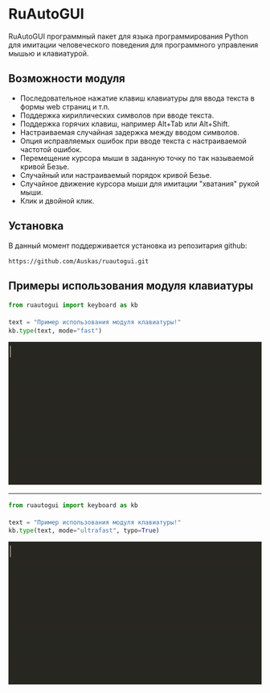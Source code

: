 # RuAutoGUI

RuAutoGUI программный пакет для языка программирования Python для имитации человеческого поведения
для программного управления мышью и клавиатурой.

## Возможности модуля

- Последовательное нажатие клавиш клавиатуры для ввода текста в формы web страниц и т.п.
- Поддержка кириллических символов при вводе текста.
- Поддержка горячих клавиш, например Alt+Tab или Alt+Shift.
- Настраиваемая случайная задержка между вводом символов.
- Опция исправляемых ошибок при вводе текста с настраиваемой частотой ошибок.
- Перемещение курсора мыши в заданную точку по так называемой кривой Безье.
- Случайный или настраиваемый порядок кривой Безье.
- Случайное движение курсора мыши для имитации "хватания" рукой мыши.
- Клик и двойной клик.

## Установка

В данный момент поддерживается установка из репозитария github:
```
https://github.com/Auskas/ruautogui.git
```

## Примеры использования модуля клавиатуры
```python
from ruautogui import keyboard as kb

text = "Пример использования модуля клавиатуры!"
kb.type(text, mode="fast")
```
![keyboard_example_1](https://github.com/Auskas/ruautogui/blob/master/demo/kb_example1.gif)
___
```python
from ruautogui import keyboard as kb
   
text = "Пример использования модуля клавиатуры!"
kb.type(text, mode="ultrafast", typo=True)
```
![keyboard_example_2](https://github.com/Auskas/ruautogui/blob/master/demo/kb_example2.gif)

